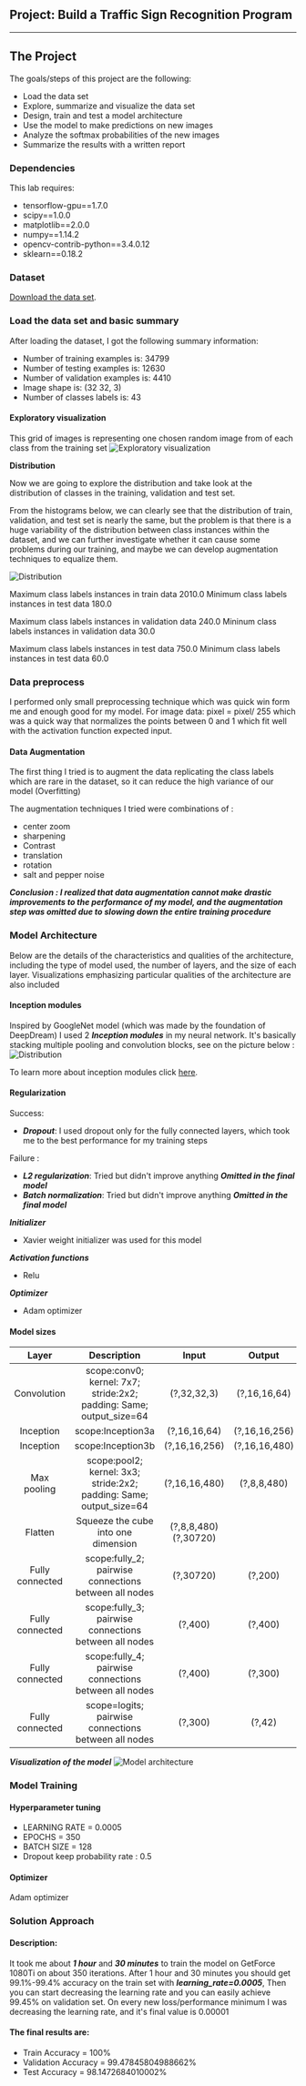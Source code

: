 ## Project: Build a Traffic Sign Recognition Program
---


The Project
---
The goals/steps of this project are the following:
* Load the data set
* Explore, summarize and visualize the data set
* Design, train and test a model architecture
* Use the model to make predictions on new images
* Analyze the softmax probabilities of the new images
* Summarize the results with a written report

### Dependencies
This lab requires:
  * tensorflow-gpu==1.7.0
  * scipy==1.0.0
  * matplotlib==2.0.0
  * numpy==1.14.2
  * opencv-contrib-python==3.4.0.12
  * sklearn==0.18.2


### Dataset
[Download the data set](https://s3-us-west-1.amazonaws.com/udacity-selfdrivingcar/traffic-signs-data.zip).

### Load the data set and basic summary
After loading the dataset, I got the following summary information:
* Number of training examples is: 34799
* Number of testing examples is: 12630
* Number of validation examples is: 4410
* Image shape is: (32 32, 3)
* Number of classes labels is: 43

#### Exploratory visualization
This grid of images is representing one chosen random image from of each class from the training set
![Exploratory visualization](/documentation/data.png)

**Distribution**

Now we are going to explore the distribution and take look at the distribution of classes in the training, validation and test set.

From the histograms below, we can clearly see that the distribution of train, validation, and test set is nearly the same, 
but the problem is that there is a huge variability of the distribution between class instances within the dataset, 
and we can further investigate whether it can cause some problems during our training, 
and maybe we can develop augmentation techniques to equalize them.

![Distribution](/documentation/graphs.png)


Maximum class labels instances in train data 2010.0
Minimum class labels instances in test data 180.0 

Maximum class labels instances in validation data 240.0
Mininum class labels instances in validation data 30.0 

Maximum class labels instances in test data 750.0
Minimum class labels instances in test data 60.0

### Data preprocess

I performed only small preprocessing technique which was quick win form me and enough good for my model. 
For image data: pixel = pixel/ 255 which was a quick way that normalizes the points between 0 and 1 which fit well with the activation function expected input.

#### Data Augmentation

The first thing I tried is to augment the data replicating the class labels which are rare in the dataset, so it can reduce the high variance of our model (Overfitting)

The augmentation techniques I tried were combinations of : 

* center zoom
* sharpening 
* Contrast
* translation
* rotation
* salt and pepper noise
    
***Conclusion : I realized that data augmentation cannot make drastic improvements to the performance of my model, and the augmentation step was omitted due to slowing down the entire training procedure***

### Model Architecture
Below are the details of the characteristics and qualities of the architecture, including the type of model used, the number of layers, and the size of each layer. Visualizations emphasizing particular qualities of the architecture are also included 

#### Inception modules

Inspired by GoogleNet model (which was made by the foundation of DeepDream) I used 2 ***Inception modules*** in my neural network.
It's basically stacking multiple pooling and convolution blocks, see on the picture below : 
![Distribution](/documentation/inception.png)

To learn more about inception modules click [here](https://www.youtube.com/watch?v=VxhSouuSZDY).

#### Regularization

Success: 

* ***Dropout***: I used dropout only for the fully connected layers, which took me to the best performance for my training steps

Failure :
* ***L2 regularization***: Tried but didn't improve anything ***Omitted in the final model***
* ***Batch normalization***: Tried but didn't improve anything ***Omitted in the final model***

***Initializer***
* Xavier weight initializer was used for this model

***Activation functions***
*  Relu

***Optimizer***
* Adam optimizer

#### Model sizes

| Layer         		|     Description	        					| Input     | Output      |
|:---------------------:|:---------------------------------------------:|:---------:|:-----------:| 
| Convolution       	| scope:conv0; kernel: 7x7; stride:2x2; padding: Same; output_size=64  	    | (?,32,32,3)   | (?,16,16,64)     |
| Inception  	      	| scope:Inception3a            	    | (?,16,16,64)    | (?,16,16,256)      |
| Inception       	|  scope:Inception3b	    |  (?,16,16,256)    | (?,16,16,480)     |
| Max pooling	      	|scope:pool2; kernel: 3x3; stride:2x2; padding: Same; output_size=64 		| (?,16,16,480) | (?,8,8,480)      |
| Flatten				| Squeeze the cube into one dimension			| (?,8,8,480)      (?,30720)          |
| Fully connected		| scope:fully_2; pairwise connections between all nodes	    | (?,30720)       | (?,200)         |
| Fully connected		|  scope:fully_3; pairwise connections between all nodes		        | (?,400)       | (?,400)         |
| Fully connected		|  scope:fully_4; pairwise connections between all nodes	  		| (?,400)           | (?,300)             |
| Fully connected		|  scope=logits; pairwise connections between all nodes	  		| (?,300)          | (?,42)            |


***Visualization of the model***
![Model architecture](/documentation/model.png)

### Model Training

#### Hyperparameter tuning  
* LEARNING RATE = 0.0005
* EPOCHS = 350 
* BATCH SIZE = 128
* Dropout keep probability rate : 0.5

#### Optimizer 
Adam optimizer

### Solution Approach

#### Description:
It took me about ***1 hour*** and ***30 minutes*** to train the model on GetForce 1080Ti on about 350 iterations.
After 1 hour and 30 minutes you should get 99.1%-99.4% accuracy on the train set with ***learning_rate=0.0005***,
Then you can start decreasing the learning rate and you can easily achieve 99.45% on validation set.
On every new loss/performance minimum I was decreasing the learning rate, and it's final value is 0.00001


#### The final results are:
* Train Accuracy = 100%
* Validation Accuracy = 99.47845804988662%
* Test Accuracy = 98.1472684010002%




